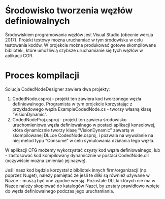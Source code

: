 # Środowisko tworzenia węzłów definiowalnych

Środowiskiem programowania węzłów jest Visual Studio (obecnie wersja 2017). Projekt testowy można uruchamiać w tym środowisku w celu testowania kodów. W  projekcie można produkować gotowe skompilowane biblioteki, które umożliwią szybsze uruchamianie się tych węzłów w aplikacji COR.

# Proces kompilacji

Solucja CodedNodeDesigner zawiera dwa projekty:

1. CodedNode.csproj - projekt ten zawiera kod tworzonego węzła definiowalnego. Programista w tym projekcie korzystając z przykładowego węzła ExampleCodedNode.cs - tworzy własną klasę “VisionDynamic”.
2. CodedNodeProj.csproj - projekt ten zawiera środowisko uruchomieniowe węzła definiowalnego w postaci aplikacji konsolowej, która dynamicznie tworzy klasę “VisionDynamic” zawartą w skompilowanej DLLce CodedNode.csproj, i pozwala na wywołanie na niej metod typu “Consume” w celu symulowania działania tego węzła.

 W aplikacji CFG możemy wykorzystać czysty kod węzła definiowalnego, lub - zastosować kod kompilowany dynamicznie w postaci CodedNode.dll (oczywiście można zmieniać jej nazwę).

Jeśli nasz kod będzie korzystał z bibliotek innych firm/organizacji (np. poprzez Nuget), należy pamiętać że jeśli te dllki są również używane w Nazce - muszą być one zgodne wersją. Pozostałe DLLki których nie ma w Nazce należy skopiować do katalogów Nazci, by zostały prawidłowo wpięte do węzła definiowalnego podczas jego uruchamiania.  
